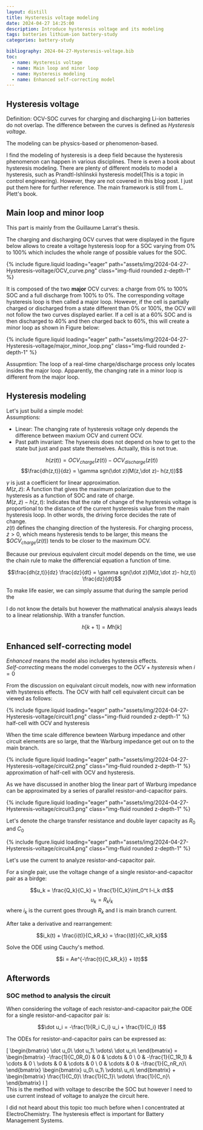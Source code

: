 ```yaml
---
layout: distill
title: Hysteresis voltage modeling
date: 2024-04-27 14:25:00
description: Introduce hysteresis voltage and its modeling
tags: batteries lithium-ion battery-study
categories: battery-study

bibliography: 2024-04-27-Hysteresis-voltage.bib
toc:
  - name: Hysteresis voltage
  - name: Main loop and minor loop
  - name: Hysteresis modeling
  - name: Enhanced self-correcting model
---
```


## Hysteresis voltage

Definition: OCV-SOC curves for charging and discharging Li-ion batteries do not overlap. The difference between the curves is defined as *Hysteresis voltage*.  

The modeling can be physics-based or phenomenon-based.  

I find the modeling of hysteresis is a deep field because the hysteresis phenomenon can happen in various disciplines. There is even a book about hysteresis modeling<d-cite key="hysteresismodelingmath"></d-cite>. There are plenty of different models to model a hysteresis, such as Prandtl-Ishlinskii hysteresis model<d-cite key="4739202"></d-cite>(This is a topic in control engineering). However, they are not covered in this blog post. I just put them here for further reference. The main framework is still from L. Plett's book.<d-cite key="BMS_vol1"></d-cite>  

## Main loop and minor loop

This part is mainly from the Guillaume Larrat's thesis. <d-cite key = "Lihysteresismodeling">

The charging and discharging OCV curves that were displayed in the figure below allows to create a voltage hysteresis loop for a SOC varying from 0% to 100% which includes the whole range of possible values for the SOC.  

<div class="row mt-3">
    <div class="col-sm mt-3 mt-md-0">
        {% include figure.liquid loading="eager" path="assets/img/2024-04-27-Hysteresis-voltage/OCV_curve.png" class="img-fluid rounded z-depth-1" %}
    </div>
</div>

It is composed of the two **major** OCV curves: a charge from 0% to 100% SOC and a full discharge from 100% to 0%. The corresponding voltage hysteresis loop is then called a major loop. However, if the cell is partially charged or discharged from a state different than 0% or 100%, the OCV will not follow the two curves displayed earlier. If a cell is at a 60% SOC and is then discharged to 40% and then charged back to 60%, this will create a minor loop as shown in Figure below:

<div class="row mt-3">
    <div class="col-sm mt-3 mt-md-0">
        {% include figure.liquid loading="eager" path="assets/img/2024-04-27-Hysteresis-voltage/major_minor_loop.png" class="img-fluid rounded z-depth-1" %}
    </div>
</div>

Assupmtion: The loop of a real-time charge/discharge process only locates insides the major loop. Apparently, the changing rate in a minor loop is different from the major loop.  

## Hysteresis modeling

Let's just build a simple model:  
Assumptions:  

* Linear: The changing rate of hysteresis voltage only depends the difference between maxium OCV and current OCV.  
* Past path invariant: The hyseresis does not depend on how to get to the state but just and past state themselves. Actually, this is not true.  

$$h(z(t)) = OCV_{charge}(z(t))-OCV_{discharge}(z(t))$$
$$\frac{dh(z,t)}{dz} = \gamma sgn(\dot z)(M(z,\dot z)- h(z,t))$$

$\gamma$ is just a coefficient for linear approximation.  
$M(z,\dot z)$: A function that gives the maximum polarization due to the hysteresis as a function of SOC and rate of charge.  
$M(z,\dot z)- h(z,t)$:  Indicates that the rate of change of the hysteresis voltage is proportional to the distance of the current hysteresis value from the main hysteresis loop. In other words, the driving force decides the rate of change.  
$z(t)$ defines the changing direction of the hysteresis. For charging process, $\dot z > 0$, which means hysteresis tends to be larger, this means the $$OCV_{charge}(z(t))$ tends to be closer to the maximum OCV.  

Because our previous equivalent circuit model depends on the time, we use the chain rule to make the differencial equation a function of time.  

$$\frac{dh(z,t)}{dz} \frac{dz}{dt} = \gamma sgn(\dot z)(M(z,\dot z)- h(z,t)) \frac{dz}{dt}$$

To make life easier, we can simply assume that during the sample period the 

I do not know the details but however the mathmatical analysis always leads to a linear relationship. With a transfer function.  

$$h[k+1] = Mh[k]$$

## Enhanced self-correcting model

*Enhanced* means the model also includes hysteresis effects.  
*Self-correcting* means the model converges to the $OCV+hysteresis$ when $i = 0$  

From the discussion on equivalant circuit models, now with new information with hysteresis effects. The OCV with half cell equivalent circuit can be viewed as follows:

<div class="row mt-3">
    <div class="col-sm mt-3 mt-md-0">
        {% include figure.liquid loading="eager" path="assets/img/2024-04-27-Hysteresis-voltage/circuit1.png" class="img-fluid rounded z-depth-1" %}
    </div>
</div>
<div class="caption">
    half-cell with OCV and hysteresis
</div>

When the time scale difference bewteen Warburg impedance and other circuit elements are so large, that the Warburg impedance get out on to the main branch.  

<div class="row mt-3">
    <div class="col-sm mt-3 mt-md-0">
        {% include figure.liquid loading="eager" path="assets/img/2024-04-27-Hysteresis-voltage/circuit2.png" class="img-fluid rounded z-depth-1" %}
    </div>
</div>
<div class="caption">
    approximation of half-cell with OCV and hysteresis.
</div>

As we have discussed in another blog the linear part of Warburg impedance can be approximated by a series of parallel resistor-and-capacitor pairs.  

<div class="row mt-3">
    <div class="col-sm mt-3 mt-md-0">
        {% include figure.liquid loading="eager" path="assets/img/2024-04-27-Hysteresis-voltage/circuit3.png" class="img-fluid rounded z-depth-1" %}
    </div>
</div>

Let's denote the charge transfer resistance and double layer capacity as $R_{0}$ and $C_{0}$

<div class="row mt-3">
    <div class="col-sm mt-3 mt-md-0">
        {% include figure.liquid loading="eager" path="assets/img/2024-04-27-Hysteresis-voltage/circuit4.png" class="img-fluid rounded z-depth-1" %}
    </div>
</div>

Let's use the current to analyze resistor-and-capacitor pair.  

For a single pair,  use the voltage change of a single resistor-and-capacitor pair as a birdge:

$$u_k = \frac{Q_k}{C_k} = \frac{1}{C_k}\int_0^t I-i_k dt$$
$$u_k = R_k i_k$$
where $i_k$ is the current goes through $R_k$ and I is main branch current.  

After take a derivative and rearrangement:  

$$i_k(t) + \frac{i(t)}{C_kR_k} = \frac{I(t)}{C_kR_k}$$

Solve the ODE using Cauchy's method.  

$$i = Ae^{-\frac{t}{C_kR_k}} + I(t)$$





## Afterwords

### SOC method to analysis the circuit

When considering the voltage of each resistor-and-capacitor pair,the ODE for a single resistor-and-capacitor pair is:

$$\dot u_i = -\frac{1}{R_i C_i} u_i + \frac{1}{C_i} I$$

The ODEs for resistor-and-capacitor pairs can be expressed as:

\[
    \begin{bmatrix}
    \dot u_0\\
    \dot u_1\\
    \vdots\\
    \dot u_n\\
    \end{bmatrix}
    =
    \begin{bmatrix}
    -\frac{1}{C_0R_0} & 0 & \cdots & 0 \\
    0 & -\frac{1}{C_1R_1}  & \cdots & 0 \\
    \vdots & 0 & \cdots & 0 \\
    0 & \cdots & 0 & -\frac{1}{C_nR_n}\\
    \end{bmatrix}
    \begin{bmatrix}
    u_0\\
    u_1\\
    \vdots\\
    u_n\\
    \end{bmatrix}
    + 
    \begin{bmatrix}
    \frac{1}{C_0}\\
    \frac{1}{C_1}\\
    \vdots\\
    \frac{1}{C_n}\\
    \end{bmatrix}
    I
\]  
This is the method with voltage to describe the SOC but however I need to use current instead of voltage to analyze the circuit here. 

I did not heard about this topic too much before when I concentrated at ElectroChemistry. The hysteresis effect is important for Battery Management Systems.  
